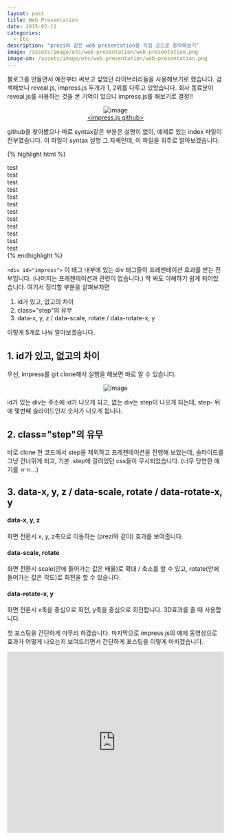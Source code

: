 ```yaml
---
layout: post
title: Web Presentation
date: 2015-02-11
categories:
  - Etc
description: "prezi와 같은 web presentation을 직접 코드로 동작해보기"
image: /assets/image/etc/web-presentation/web-presentation.png
image-sm: /assets/image/etc/web-presentation/web-presentation.png
---
```

블로그를 만들면서 예전부터 써보고 싶었던 라이브러리들을 사용해보기로 했습니다. 검색해보니 reveal.js, impress.js 두개가 1, 2위를 다투고 있었습니다.
회사 동료분이 reveal.js를 사용하는  것을 본 기억이 있으니 impress.js를 해보기로 결정!!

<figure style="text-align: center;">
	<img src="/assets/image/etc/web-presentation/impress-git-architecture.png" alt="image">
	<figcaption><a href="https://github.com/bartaz/impress.js/find/master" title="desciprtion">&lt;impress.js github&gt;</a></figcaption>
</figure>

github을 찾아봤으나 따로 syntax같은 부분은 설명이 없이, 예제로 있는 index 파일이 전부였습니다. 이 파일이 syntax 설명 그 자체인데, 이 파일을 위주로 알아보겠습니다.

{% highlight html %}
<div id="impress">
    <div id="bored" class="step slide" data-x="-1000" data-y="-1500">test</div>
    <div class="step slide" data-x="0" data-y="-1500">test</div>
    <div id="title" class="step" data-x="0" data-y="0" data-scale="4">test</div>
    <div id="its" class="step" data-x="850" data-y="3000" data-rotate="90" data-scale="5">test</div>
    <div id="big" class="step" data-x="3500" data-y="2100" data-rotate="180" data-scale="6">test</div>
    <div id="tiny" class="step" data-x="2825" data-y="2325" data-z="-3000" data-rotate="300" data-scale="1">test</div>
    <div id="ing" class="step" data-x="3500" data-y="-850" data-rotate="270" data-scale="6">test</div>
    <div id="imagination" class="step" data-x="6700" data-y="-300" data-scale="6">test</div>
    <div id="source" class="step" data-x="6300" data-y="2000" data-rotate="20" data-scale="4">test</div>
    <div id="one-more-thing" class="step" data-x="6000" data-y="4000" data-scale="2">test</div>
    <div id="its-in-3d" class="step" data-x="6200" data-y="4300" data-z="-100" data-rotate-x="-40" data-rotate-y="10" data-scale="2">test</div>
    <div id="overview" class="step" data-x="3000" data-y="1500" data-scale="10">test</div>
</div>
{% endhighlight %}

`<div id="impress">` 이 태그 내부에 있는 div 태그들이 프레젠테이션 효과를 받는 전부입니다. (나머지는 프레젠테이션과 관련이 없습니다.)
딱 봐도 이해하기 쉽게 되어있습니다. 여기서 정리할 부분을 살펴보자면

1. id가 있고, 없고의 차이
2. class="step"의 유무
3. data-x, y, z / data-scale, rotate / data-rotate-x, y

이렇게 5개로 나눠 알아보겠습니다.

## 1. id가 있고, 없고의 차이

우선, impress를 git clone해서 실행을 해보면 바로 알 수 있습니다.

<figure style="text-align: center;">
	<img src="/assets/image/etc/web-presentation/address.png" alt="image">
</figure>

id가 있는 div는 주소에 id가 나오게 되고, 없는 div는 step이 나오게 되는데, step- 뒤에 몇번째 슬라이드인지 숫자가 나오게 됩니다.

## 2. class="step"의 유무

바로 clone 한 코드에서 step을 제외하고 프레젠테이션을 진행해 보았는데, 슬라이드를 그냥 건너뛰게 되고, 기본 .step에 걸려있던 css들이 무시되었습니다.
(너무 당연한 얘기를 ㅠㅠ...)

## 3. data-x, y, z / data-scale, rotate / data-rotate-x, y

#### data-x, y, z

화면 전환시 x, y, z축으로 이동하는 (prezi와 같이) 효과를 보여줍니다.

#### data-scale, rotate

화면 전환시 scale(안에 들어가는 값은 배율)로 확대 / 축소를 할 수 있고, rotate(안에 들어가는 값은 각도)로 회전을 할 수 있습니다.

#### data-rotate-x, y

화면 전환시 x축을 중심으로 회전, y축을 중심으로 회전합니다. 3D효과를 줄 때 사용합니다.

첫 포스팅을 간단하게 마무리 하겠습니다. 마지막으로 impress.js의 예제 동영상으로 효과가 어떻게 나오는지 보여드리면서 간단하게 포스팅을 이렇게 마치겠습니다.

<iframe style="width:100%;height:420px;"  src="https://www.youtube.com/embed/S_0E1iOwoe8?autoplay=1&autohide=1&loop=1&playlist=S_0E1iOwoe8" frameborder="0" allowfullscreen></iframe>
